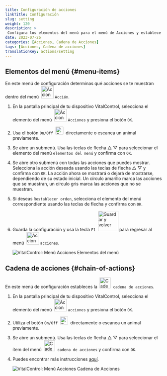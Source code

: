 ```yaml
---
title: Configuración de acciones
linkTitle: Configuración
slug: setting
weight: 120
description: >
 Configura los elementos del menú para el menú de Acciones y establece la cadena de acciones
date: 2023-07-26
categories: [Acciones, Cadena de Acciones]
tags: [Acciones, Cadena de acciones]
translationKey: actions/setting
---
```

## Elementos del menú {#menu-items}

En este menú de configuración determinas qué acciones se te muestran dentro del menú &nbsp;<img src="/icons/actions.svg" width="40" align="bottom" alt="Acciones" /> `Acción`.

1. En la pantalla principal de tu dispositivo VitalControl, selecciona el elemento del menú &nbsp;<img src="/icons/actions.svg" width="40" align="bottom" alt="Acciones" /> `Acciones` y presiona el botón `OK`.

2. Usa el botón `On/Off` &nbsp;<img src="/icons/gear.svg" width="25" align="bottom" alt="Cadena de acciones" />&nbsp; directamente o escanea un animal previamente.

3. Se abre un submenú. Usa las teclas de flecha △ ▽ para seleccionar el elemento del menú `elementos del menú` y confirma con `OK`.

4. Se abre otro submenú con todas las acciones que puedes mostrar. Selecciona la acción deseada usando las teclas de flecha △ ▽ y confirma con `OK`. La acción ahora se mostrará o dejará de mostrarse, dependiendo de su estado inicial. Un círculo amarillo marca las acciones que se muestran, un círculo gris marca las acciones que no se muestran.

5. Si deseas `Restablecer orden`, selecciona el elemento del menú correspondiente usando las teclas de flecha y confirma con `OK`.

6. Guarda la configuración y usa la tecla `F1` &nbsp;<img src="/icons/footer/save_exit.svg" width="65" align="bottom" alt="Guardar y volver" /> para regresar al menú &nbsp;<img src="/icons/actions.svg" width="40" align="bottom" alt="Acciones" /> `acciones`.

    ![VitalControl: Menú Acciones Elementos del menú](../images/menu.png "Elementos del menú")

## Cadena de acciones {#chain-of-actions}

En este menú de configuración estableces la &nbsp;<img src="/icons/actions/action-chain.svg" width="35" align="bottom" alt="Cadena de acciones" />&nbsp; `cadena de acciones`.

1. En la pantalla principal de tu dispositivo VitalControl, selecciona el elemento del menú &nbsp;<img src="/icons/actions.svg" width="40" align="bottom" alt="Acciones" /> `acciones` y presiona el botón `OK`.

2. Utiliza el botón `On/Off` &nbsp;<img src="/icons/gear.svg" width="25" align="bottom" alt="Cadena de acciones" />&nbsp; directamente o escanea un animal previamente.

3. Se abre un submenú. Usa las teclas de flecha △ ▽ para seleccionar el ítem del menú &nbsp;<img src="/icons/actions/action-chain.svg" width="35" align="bottom" alt="Cadena de acciones" />&nbsp; `cadena de acciones` y confirma con `OK`.

4. Puedes encontrar más instrucciones [aquí](/es/docs/chain-of-actions/#set-chain-of-actions).

    ![VitalControl: Menú Acciones Cadena de Acciones](../images/chainofactions.png "Cadena de Acciones")
